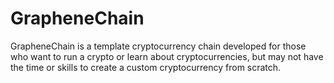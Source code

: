 # GrapheneChain
GrapheneChain is a template cryptocurrency chain 
developed for those who want to run a crypto 
or learn about cryptocurrencies, 
but may not have the time or skills 
to create a custom cryptocurrency from scratch.
